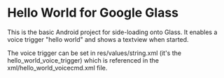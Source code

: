 Hello World for Google Glass
============================

 This is the basic Android project for side-loading onto Glass.
 It enables a voice trigger "hello world" and shows a textview when started.

 The voice trigger can be set in res/values/string.xml (it's the hello_world_voice_trigger) which is referenced in the xml/hello_world_voicecmd.xml file.

